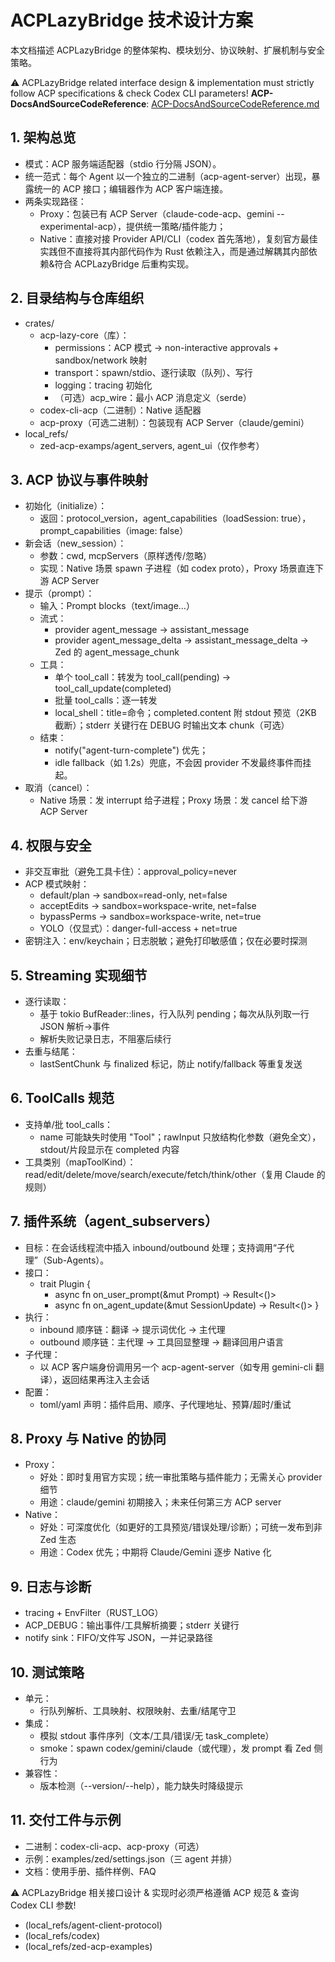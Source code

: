 # ACPLazyBridge 技术设计方案

本文档描述 ACPLazyBridge 的整体架构、模块划分、协议映射、扩展机制与安全策略。

⚠️ ACPLazyBridge related interface design & implementation must strictly follow ACP specifications & check Codex CLI parameters!
**ACP-DocsAndSourceCodeReference**: [ACP-DocsAndSourceCodeReference.md](ACP-DocsAndSourceCodeReference.md)

## 1. 架构总览

- 模式：ACP 服务端适配器（stdio 行分隔 JSON）。
- 统一范式：每个 Agent 以一个独立的二进制（acp-agent-server）出现，暴露统一的 ACP 接口；编辑器作为 ACP 客户端连接。
- 两条实现路径：
  - Proxy：包装已有 ACP Server（claude-code-acp、gemini --experimental-acp），提供统一策略/插件能力；
  - Native：直接对接 Provider API/CLI（codex 首先落地），复刻官方最佳实践但不直接将其内部代码作为 Rust 依赖注入，而是通过解耦其内部依赖&符合 ACPLazyBridge 后重构实现。

## 2. 目录结构与仓库组织

- crates/
  - acp-lazy-core（库）：
    - permissions：ACP 模式 → non-interactive approvals + sandbox/network 映射
    - transport：spawn/stdio、逐行读取（队列）、写行
    - logging：tracing 初始化
    - （可选）acp_wire：最小 ACP 消息定义（serde）
  - codex-cli-acp（二进制）：Native 适配器
  - acp-proxy（可选二进制）：包装现有 ACP Server（claude/gemini）
- local_refs/
  - zed-acp-examps/agent_servers, agent_ui（仅作参考）

## 3. ACP 协议与事件映射

- 初始化（initialize）：
  - 返回：protocol_version，agent_capabilities（loadSession: true），prompt_capabilities（image: false）
- 新会话（new_session）：
  - 参数：cwd, mcpServers（原样透传/忽略）
  - 实现：Native 场景 spawn 子进程（如 codex proto），Proxy 场景直连下游 ACP Server
- 提示（prompt）：
  - 输入：Prompt blocks（text/image…）
  - 流式：
    - provider agent_message → assistant_message
    - provider agent_message_delta → assistant_message_delta → Zed 的 agent_message_chunk
  - 工具：
    - 单个 tool_call：转发为 tool_call(pending) → tool_call_update(completed)
    - 批量 tool_calls：逐一转发
    - local_shell：title=命令；completed.content 附 stdout 预览（2KB 截断）；stderr 关键行在 DEBUG 时输出文本 chunk（可选）
  - 结束：
    - notify("agent-turn-complete") 优先；
    - idle fallback（如 1.2s）兜底，不会因 provider 不发最终事件而挂起。
- 取消（cancel）：
  - Native 场景：发 interrupt 给子进程；Proxy 场景：发 cancel 给下游 ACP Server

## 4. 权限与安全

- 非交互审批（避免工具卡住）：approval_policy=never
- ACP 模式映射：
  - default/plan → sandbox=read-only,    net=false
  - acceptEdits  → sandbox=workspace-write, net=false
  - bypassPerms  → sandbox=workspace-write, net=true
  - YOLO（仅显式）：danger-full-access + net=true
- 密钥注入：env/keychain；日志脱敏；避免打印敏感值；仅在必要时探测

## 5. Streaming 实现细节

- 逐行读取：
  - 基于 tokio BufReader::lines，行入队列 pending；每次从队列取一行 JSON 解析→事件
  - 解析失败记录日志，不阻塞后续行
- 去重与结尾：
  - lastSentChunk 与 finalized 标记，防止 notify/fallback 等重复发送

## 6. ToolCalls 规范

- 支持单/批 tool_calls：
  - name 可能缺失时使用 "Tool"；rawInput 只放结构化参数（避免全文），stdout/片段显示在 completed 内容
- 工具类别（mapToolKind）：read/edit/delete/move/search/execute/fetch/think/other（复用 Claude 的规则）

## 7. 插件系统（agent_subservers）

- 目标：在会话线程流中插入 inbound/outbound 处理；支持调用“子代理”（Sub-Agents）。
- 接口：
  - trait Plugin {
    - async fn on_user_prompt(&mut Prompt) -> Result<()>
    - async fn on_agent_update(&mut SessionUpdate) -> Result<()>
  }
- 执行：
  - inbound 顺序链：翻译 → 提示词优化 → 主代理
  - outbound 顺序链：主代理 → 工具回显整理 → 翻译回用户语言
- 子代理：
  - 以 ACP 客户端身份调用另一个 acp-agent-server（如专用 gemini-cli 翻译），返回结果再注入主会话
- 配置：
  - toml/yaml 声明：插件启用、顺序、子代理地址、预算/超时/重试

## 8. Proxy 与 Native 的协同

- Proxy：
  - 好处：即时复用官方实现；统一审批策略与插件能力；无需关心 provider 细节
  - 用途：claude/gemini 初期接入；未来任何第三方 ACP server
- Native：
  - 好处：可深度优化（如更好的工具预览/错误处理/诊断）；可统一发布到非 Zed 生态
  - 用途：Codex 优先；中期将 Claude/Gemini 逐步 Native 化

## 9. 日志与诊断

- tracing + EnvFilter（RUST_LOG）
- ACP_DEBUG：输出事件/工具解析摘要；stderr 关键行
- notify sink：FIFO/文件写 JSON，一并记录路径

## 10. 测试策略

- 单元：
  - 行队列解析、工具映射、权限映射、去重/结尾守卫
- 集成：
  - 模拟 stdout 事件序列（文本/工具/错误/无 task_complete）
  - smoke：spawn codex/gemini/claude（或代理），发 prompt 看 Zed 侧行为
- 兼容性：
  - 版本检测（--version/--help），能力缺失时降级提示

## 11. 交付工件与示例

- 二进制：codex-cli-acp、acp-proxy（可选）
- 示例：examples/zed/settings.json（三 agent 并排）
- 文档：使用手册、插件样例、FAQ

⚠️ ACPLazyBridge 相关接口设计 & 实现时必须严格遵循 ACP 规范 & 查询 Codex CLI 参数!

- (local_refs/agent-client-protocol)
- (local_refs/codex)
- (local_refs/zed-acp-examples)
